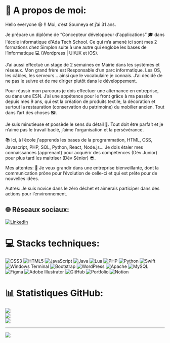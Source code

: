 # 💫 A propos de moi:

Hello everyone 😃 !! Moi, c’est Soumeya et j’ai 31 ans.

Je prépare un diplôme de “Concepteur développeur d'applications” 🎓 dans l'école informatique d'Ada Tech School. 
Ce qui m’a amené ici sont mes 2 formations chez Simplon suite à une autre qui englobe les bases de l’informatique 💻 (Wordpress | UI/UX et iOS).

J’ai aussi effectué un stage de 2 semaines en Mairie dans les systèmes et réseaux.
Mon grand frère est Responsable d’un parc informatique.
Les OS, les câbles, les serveurs… ainsi que le vocabulaire je connais.
J’ai décidé de ne pas le suivre et de me diriger plutôt dans le développement.

Pour réussir mon parcours je dois effectuer une alternance en entreprise, ou dans une ESN.
J’ai une appétence pour le front grâce à ma passion depuis mes 9 ans, qui est la création de produits textile, la décoration et surtout la restauration (conservation du patrimoine) du mobilier ancien.
Tout dans l’art des choses 🖼️.

Je suis minutieuse et possède le sens du détail 🧐.
Tout doit être parfait et je n’aime pas le travail baclé, j’aime l’organisation et la persévérance.

📚 Ici, à l’école j'apprends les bases de la programmation, HTML, CSS, Javascript, PHP, SQL, Python, React, Node.js...
Je dois étaler mes connaissances (apprenant) pour acquérir des compétences (Dév Junior) pour plus tard les maitriser (Dév Sénior) 😎.

Mes attentes: 🎯
Je veux grandir dans une entreprise bienveillante, dont la communication prône pour l’évolution de celle-ci et qui est prête pour de nouvelles idées.

Autres:
Je suis novice dans le zéro déchet et aimerais participer dans des actions pour l’environnement.

## 🌐 Réseaux sociaux:
[![LinkedIn](https://img.shields.io/badge/LinkedIn-%230077B5.svg?logo=linkedin&logoColor=white)](https://www.linkedin.com/in/soumeyam/)
# 💻 Stacks techniques:
![CSS3](https://img.shields.io/badge/css3-%231572B6.svg?style=for-the-badge&logo=css3&logoColor=white) ![HTML5](https://img.shields.io/badge/html5-%23E34F26.svg?style=for-the-badge&logo=html5&logoColor=white) ![JavaScript](https://img.shields.io/badge/javascript-%23323330.svg?style=for-the-badge&logo=javascript&logoColor=%23F7DF1E) ![Java](https://img.shields.io/badge/java-%23ED8B00.svg?style=for-the-badge&logo=openjdk&logoColor=white) ![Lua](https://img.shields.io/badge/lua-%232C2D72.svg?style=for-the-badge&logo=lua&logoColor=white) ![PHP](https://img.shields.io/badge/php-%23777BB4.svg?style=for-the-badge&logo=php&logoColor=white) ![Python](https://img.shields.io/badge/python-3670A0?style=for-the-badge&logo=python&logoColor=ffdd54) ![Swift](https://img.shields.io/badge/swift-F54A2A?style=for-the-badge&logo=swift&logoColor=white) ![Windows Terminal](https://img.shields.io/badge/Windows%20Terminal-%234D4D4D.svg?style=for-the-badge&logo=windows-terminal&logoColor=white) ![Bootstrap](https://img.shields.io/badge/bootstrap-%238511FA.svg?style=for-the-badge&logo=bootstrap&logoColor=white) ![WordPress](https://img.shields.io/badge/WordPress-%23117AC9.svg?style=for-the-badge&logo=WordPress&logoColor=white) ![Apache](https://img.shields.io/badge/apache-%23D42029.svg?style=for-the-badge&logo=apache&logoColor=white) ![MySQL](https://img.shields.io/badge/mysql-4479A1.svg?style=for-the-badge&logo=mysql&logoColor=white) ![Figma](https://img.shields.io/badge/figma-%23F24E1E.svg?style=for-the-badge&logo=figma&logoColor=white) ![Adobe Illustrator](https://img.shields.io/badge/adobe%20illustrator-%23FF9A00.svg?style=for-the-badge&logo=adobe%20illustrator&logoColor=white) ![GitHub](https://img.shields.io/badge/github-%23121011.svg?style=for-the-badge&logo=github&logoColor=white) ![Portfolio](https://img.shields.io/badge/Portfolio-%23000000.svg?style=for-the-badge&logo=firefox&logoColor=#FF7139) ![Notion](https://img.shields.io/badge/Notion-%23000000.svg?style=for-the-badge&logo=notion&logoColor=white)

# 📊 Statistiques GitHub:
![](https://github-readme-stats.vercel.app/api?username=SoumeyaMAADED&theme=dark&hide_border=false&include_all_commits=false&count_private=false)<br/>
![](https://github-readme-streak-stats.herokuapp.com/?user=SoumeyaMAADED&theme=dark&hide_border=false)<br/>
![](https://github-readme-stats.vercel.app/api/top-langs/?username=SoumeyaMAADED&theme=dark&hide_border=false&include_all_commits=false&count_private=false&layout=compact)

---
[![](https://visitcount.itsvg.in/api?id=SoumeyaMAADED&icon=0&color=12)](https://visitcount.itsvg.in)

<!-- Proudly created with GPRM ( https://gprm.itsvg.in ) -->
